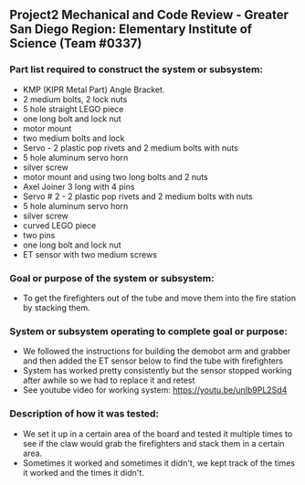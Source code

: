 ## Project2 Mechanical and Code Review - Greater San Diego Region: Elementary Institute of Science (Team #0337)

### Part list required to construct the system or subsystem:
* KMP (KIPR Metal Part) Angle Bracket.
* 2 medium bolts, 2 lock nuts
* 5 hole straight LEGO piece
* one long bolt and lock nut
* motor mount
* two medium bolts and lock
* Servo - 2 plastic pop rivets and 2 medium bolts with nuts
* 5 hole aluminum servo horn
* silver screw
* motor mount and using two long bolts and 2 nuts
* Axel Joiner 3 long with 4 pins
* Servo # 2 - 2 plastic pop rivets and 2 medium bolts with nuts
* 5 hole aluminum servo horn
* silver screw
* curved LEGO piece
* two pins
* one long bolt and lock nut
* ET sensor with two medium screws


### Goal or purpose of the system or subsystem:
* To get the firefighters out of the tube and move them into the fire station by stacking them.

### System or subsystem operating to complete goal or purpose:
* We followed the instructions for building the demobot arm and grabber and then added the ET sensor below to find the tube with firefighters
* System has worked pretty consistently but the sensor stopped working after awhile so we had to replace it and retest
* See youtube video for working system: https://youtu.be/unIb9PL2Sd4

### Description of how it was tested:
* We set it up in a certain area of the board and tested it multiple times to see if the claw would grab the firefighters and stack them in a certain area.
* Sometimes it worked and sometimes it didn't, we kept track of the times it worked and the times it didn't.

